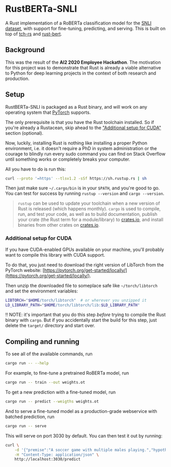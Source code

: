 # RustBERTa-SNLI

A Rust implementation of a RoBERTa classification model for the [SNLI dataset](https://nlp.stanford.edu/projects/snli/), with support for fine-tuning, predicting, and serving.
This is built on top of [tch-rs](https://github.com/LaurentMazare/tch-rs) and [rust-bert](https://github.com/guillaume-be/rust-bert).

## Background

This was the result of the **AI2 2020 Employee Hackathon**.
The motivation for this project was to demonstrate that Rust is already a viable alternative to Python
for deep learning projects in the context of both research and production.

## Setup

RustBERTa-SNLI is packaged as a Rust binary, and will work on any operating system that [PyTorch](https://pytorch.org/) supports.

The only prerequisite is that you have the Rust toolchain installed.
So if you're already a Rustacean, skip ahead to the ["Additional setup for CUDA"](#additional-setup-for-cuda) section (optional).

Now, luckily, installing Rust is nothing like installing a proper Python environment, i.e. it doesn't require a PhD in system administration or
the courage to blindly run every sudo command you can find on Stack Overflow until something works or completely breaks your computer.

All you have to do is run this:

```bash
curl --proto '=https' --tlsv1.2 -sSf https://sh.rustup.rs | sh
```

Then just make sure `~/.cargo/bin` is in your `$PATH`, and you're good to go.
You can test for success by running `rustup --version` and `cargo --version`.

> `rustup` can be used to update your toolchain when a new version of Rust is released (which happens monthly). `cargo` is used to compile, run, and test your code, as well as to build documentation, publish your crate (the Rust term for a module/library) to [crates.io](crates.io), and install binaries from other crates on [crates.io](crates.io).

### Additional setup for CUDA

If you have CUDA-enabled GPUs available on your machine, you'll probably want to compile
this library with CUDA support.

To do that, you just need to download the right version of LibTorch from the PyTorch website: [https://pytorch.org/get-started/locally/](https://pytorch.org/get-started/locally/).

Then unzip the downloaded file to someplace safe like `~/torch/libtorch` and set the environment variables:

```bash
LIBTORCH="$HOME/torch/libtorch"  # or wherever you unzipped it
LD_LIBRARY_PATH="$HOME/torch/libtorch/lib:$LD_LIBRARY_PATH"
```

‼️ NOTE: it's important that you do this step *before* trying to compile the Rust binary with `cargo`. But if you accidentally start the build
for this step, just delete the `target/` directory and start over.

## Compiling and running

To see all of the available commands, run

```bash
cargo run -- --help
```

For example, to fine-tune a pretrained RoBERTa model, run

```bash
cargo run -- train --out weights.ot
```

To get a new prediction with a fine-tuned model, run

```bash
cargo run -- predict --weigths weights.ot
```

And to serve a fine-tuned model as a production-grade webservice with batched prediction, run

```bash
cargo run -- serve
```

This will serve on port 3030 by default. You can then test it out by running:

```bash
curl \
    -d '{"premise":"A soccer game with multiple males playing.","hypothesis":"Some men are playing a sport."}' \
    -H "Content-Type: application/json" \
    http://localhost:3030/predict
```
